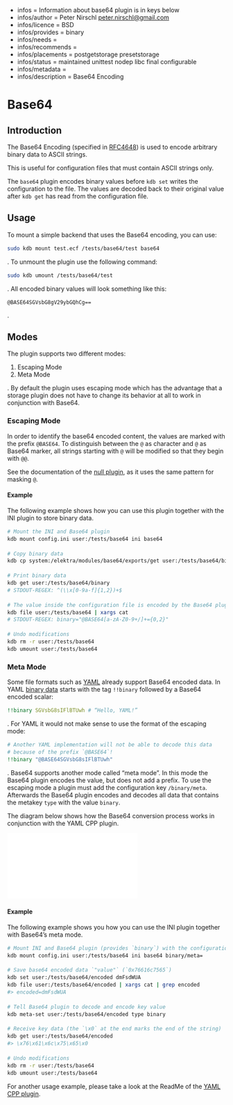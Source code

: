- infos = Information about base64 plugin is in keys below
- infos/author = Peter Nirschl <peter.nirschl@gmail.com>
- infos/licence = BSD
- infos/provides = binary
- infos/needs =
- infos/recommends =
- infos/placements = postgetstorage presetstorage
- infos/status = maintained unittest nodep libc final configurable
- infos/metadata =
- infos/description = Base64 Encoding

# Base64

## Introduction

The Base64 Encoding (specified in [RFC4648](https://www.ietf.org/rfc/rfc4648.txt)) is used to encode arbitrary binary data to ASCII strings.

This is useful for configuration files that must contain ASCII strings only.

The `base64` plugin encodes binary values before `kdb set` writes the configuration to the file.
The values are decoded back to their original value after `kdb get` has read from the configuration file.

## Usage

To mount a simple backend that uses the Base64 encoding, you can use:

```sh
sudo kdb mount test.ecf /tests/base64/test base64
```

. To unmount the plugin use the following command:

```sh
sudo kdb umount /tests/base64/test
```

. All encoded binary values will look something like this:

```
@BASE64SGVsbG8gV29ybGQhCg==
```

.

## Modes

The plugin supports two different modes:

1. Escaping Mode
2. Meta Mode

. By default the plugin uses escaping mode which has the advantage that a storage plugin does not have to change its behavior at all to work in conjunction with Base64.

### Escaping Mode

In order to identify the base64 encoded content, the values are marked with the prefix `@BASE64`. To distinguish between the `@` as character and `@` as Base64 marker, all strings starting with `@` will be modified so that they begin with `@@`.

See the documentation of the [null plugin](../null/), as it uses the same pattern for masking `@`.

#### Example

The following example shows how you can use this plugin together with the INI plugin to store binary data.

```sh
# Mount the INI and Base64 plugin
kdb mount config.ini user:/tests/base64 ini base64

# Copy binary data
kdb cp system:/elektra/modules/base64/exports/get user:/tests/base64/binary

# Print binary data
kdb get user:/tests/base64/binary
# STDOUT-REGEX: ^(\\x[0-9a-f]{1,2})+$

# The value inside the configuration file is encoded by the Base64 plugin
kdb file user:/tests/base64 | xargs cat
# STDOUT-REGEX: binary="@BASE64[a-zA-Z0-9+/]+={0,2}"

# Undo modifications
kdb rm -r user:/tests/base64
kdb umount user:/tests/base64
```

### Meta Mode

Some file formats such as [YAML](http://yaml.org) already support Base64 encoded data. In YAML [binary data](http://yaml.org/type/binary.html) starts with the tag `!!binary` followed by a Base64 encoded scalar:

```yaml
!!binary SGVsbG8sIFlBTUwh # “Hello, YAML!”
```

. For YAML it would not make sense to use the format of the escaping mode:

```yaml
# Another YAML implementation will not be able to decode this data
# because of the prefix `@BASE64`!
!!binary "@BASE64SGVsbG8sIFlBTUwh"
```

. Base64 supports another mode called “meta mode”. In this mode the Base64 plugin encodes the value, but does not add a prefix. To use the escaping mode a plugin must add the configuration key `/binary/meta`. Afterwards the Base64 plugin encodes and decodes all data that contains the metakey `type` with the value `binary`.

The diagram below shows how the Base64 conversion process works in conjunction with the YAML CPP plugin.

![Tree](./Base64.pdf)

#### Example

The following example shows you how you can use the INI plugin together with Base64’s meta mode.

```sh
# Mount INI and Base64 plugin (provides `binary`) with the configuration key `binary/meta`
kdb mount config.ini user:/tests/base64 ini base64 binary/meta=

# Save base64 encoded data `"value"` (`0x76616c7565`)
kdb set user:/tests/base64/encoded dmFsdWUA
kdb file user:/tests/base64/encoded | xargs cat | grep encoded
#> encoded=dmFsdWUA

# Tell Base64 plugin to decode and encode key value
kdb meta-set user:/tests/base64/encoded type binary

# Receive key data (the `\x0` at the end marks the end of the string)
kdb get user:/tests/base64/encoded
#> \x76\x61\x6c\x75\x65\x0

# Undo modifications
kdb rm -r user:/tests/base64
kdb umount user:/tests/base64
```

For another usage example, please take a look at the ReadMe of the [YAML CPP plugin](../yamlcpp).
